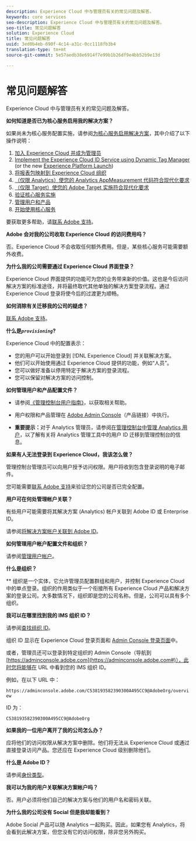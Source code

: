 ```yaml
---
description: Experience Cloud 中与管理员有关的常见问题及解答。
keywords: core services
seo-description: Experience Cloud 中与管理员有关的常见问题及解答。
seo-title: 常见问题解答
solution: Experience Cloud
title: 常见问题解答
uuid: 3ed0b4eb-690f-4c14-a31c-0cc1118fb3b4
translation-type: tm+mt
source-git-commit: 5e57aedb38e6914f7e99b1b26df9e4bb52b9e13d

---
```



# 常见问题解答

Experience Cloud 中与管理员有关的常见问题及解答。

**如何知道是否已为核心服务启用我的解决方案？**

如果尚未为核心服务配置实施，请参阅[为核心服务启用解决方案](../core-services/core-services.md#concept_07ED1D5C64234E77976E6D572E78FB9C)，其中介绍了以下操作说明：


1. [加入 Experience Cloud 并成为管理员](../core-services/core-services.md#section_2423F0BD3DF642658103310EE5EA6154)
1. [Implement the Experience Cloud ID Service using Dynamic Tag Manager](../core-services/core-services.md#section_3C9F6DF37C654D939625BB4D485E4354) (or the new [Experience Platform Launch](https://docs.adobe.com/content/help/en/launch/using/intro/get-started/quick-start.html))
1. [将报表包映射到 Experience Cloud 组织](../core-services/core-services.md#concept_apg_zq2_rw)
1. [（仅限 Analytics）使您的 Analytics AppMeasurement 代码符合现代化要求](../core-services/core-services.md#section_1798D9D0F05C47E29816AC4EEB9A0913)
1. [（仅限 Target）使您的 Adobe Target 实施符合现代化要求](../core-services/core-services.md#section_C2F4493C7A36406DAE2266B429A4BD24)
1. [验证核心服务实施](../core-services/core-services.md#section_E641782A0F4F44AF8C9C91216BE330D5)
1. [管理用户和产品](../core-services/core-services.md#section_B6E95F4E0E12483CB9DA99CBC0C5A4AF)
1. [开始使用核心服务](../core-services/core-services.md#section_960C06093623462E8EA247B3E97274A1)




要获取更多帮助，请[联系 Adobe 支持](https://helpx.adobe.com/marketing-cloud/contact-support.html)。

**Adobe 会对我的公司收取 Experience Cloud 的访问费用吗？**

否。Experience Cloud 不会收取任何额外费用。但是，某些核心服务可能需要额外收费。

**为什么我的公司需要通过 Experience Cloud 界面登录？**

Experience Cloud 界面提供的功能可为您的业务带来新的价值。这也是今后访问解决方案的标准途径，并将最终取代其他单独的解决方案登录流程。通过 Experience Cloud 登录将使今后的过渡更为顺畅。

**如何消除有关迁移我的公司的疑虑？**

[联系 Adobe 支持](https://helpx.adobe.com/marketing-cloud/contact-support.html)。

**什么是&#x200B;*`provisioning`*?**

Experience Cloud 中的配置表示：

* 您的用户可以开始登录到 [!DNL Experience Cloud] 并关联解决方案。
* 他们可以开始使用通过 Experience Cloud 提供的功能，例如“人员”。
* 您可以做好准备以停用特定于解决方案的登录流程。
* 您可以保留对解决方案的访问控制。

**如何管理用户和产品配置文件？**

* 请参阅[《管理控制台用户指南》](https://helpx.adobe.com/enterprise/administering/user-guide.html)，以获取相关帮助。

* 用户权限和产品管理在 [Adobe Admin Console](https://adminconsole.adobe.com/enterprise)（产品链接）中执行。

* **重要提示：**&#x200B;对于 Analytics 管理员，请参阅[在管理控制台中管理 Analytics 用户](https://docs.adobe.com/content/help/en/analytics/admin/user-product-management/user-management/migrate-users/c-migration-tool.html)，以了解有关将 Analytics 管理工具中的用户 ID 迁移到管理控制台的信息。

**如果有人无法登录到 Experience Cloud，我该怎么做？**

管理控制台管理员可以向用户授予访问权限。用户将收到包含登录说明的电子邮件。

您可能需要[联系 Adobe 支持](https://helpx.adobe.com/marketing-cloud/contact-support.html)来验证您的公司是否已完全配置。

**用户可在何处管理帐户关联？**

有些用户可能需要将其解决方案 (Analytics) 帐户关联到 Adobe ID 或 Enterprise ID。

请参阅[将解决方案帐户关联到 Adobe ID](../admin-getting-started/organizations.md#task_FD389E78640848919E247AC5E95B8369)。

**如何管理用户帐户配置文件和组织？**

请参阅[管理用户帐户](../admin-getting-started/organizations.md#topic_C31CB834F109465A82ED57FF0563B3F1)。

**什么是组织？**

** 组织是一个实体，它允许管理员配置群组和用户，并控制 Experience Cloud 中的单点登录。组织的作用类似于一个衔接所有 Experience Cloud 产品和解决方案的登录公司。大多数情况下，组织即是您的公司名称。但是，公司可以具有多个组织。

**我可以在哪里找到我的 IMS 组织 ID？**

请参阅[查找组织 ID](organizations.md)。

组织 ID 显示在 Experience Cloud 登录页面和 [Admin Console 登录页面](https://adminconsole.adobe.com)中。

或者，管理员还可以登录到特定组织的 Admin Console（导航到 [https://adminconsole.adobe.com](https://adminconsole.adobe.com#)），此时您将能够在 URL 中看到您的 IMS 组织 ID。

例如，在以下 URL 中：

`https://adminconsole.adobe.com/C538193582390300A495CC9@AdobeOrg/overview`

ID 为：

`C538193582390300A495CC9@AdobeOrg`

**如果我的一位用户离开了我的公司怎么办？**

应将他们的访问权限从解决方案中删除。他们将无法从 Experience Cloud 或通过直接登录访问产品。您还应在 Experience Cloud 级别删除他们。

**什么是 Adobe ID？**

请参阅[身份类型](https://helpx.adobe.com/enterprise/help/identity.html)。

**我可以为我的用户关联解决方案帐户吗？**

否。用户必须将他们自己的解决方案与他们的用户名和密码关联。

**为什么我的公司没有 Social 但是我却能看到？**

Adobe Social 产品可以随 Analytics 一起购买。因此，如果您有 Analytics，将会看到此解决方案，但您没有它的访问权限，除非您另外购买。